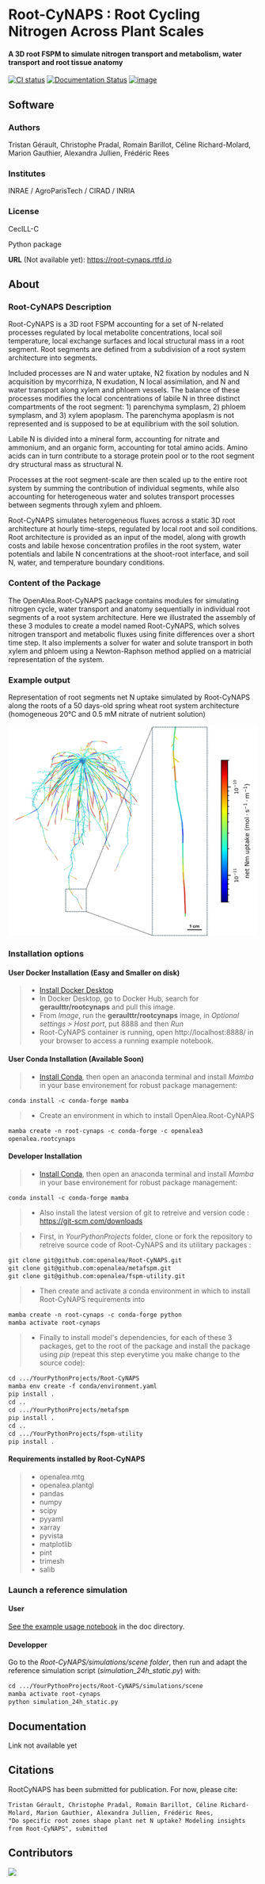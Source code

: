 # Root-CyNAPS : Root Cycling Nitrogen Across Plant Scales
#### A 3D root FSPM to simulate nitrogen transport and metabolism, water transport and root tissue anatomy

[![CI status](https://github.com/openalea/root-cynaps/actions/workflows/conda-package-build.yml/badge.svg)](https://github.com/openalea/root-cynaps/actions/workflows/conda-package-build.yml)
[![Documentation Status](https://readthedocs.org/projects/root-cynaps/badge/?version=latest)](https://root-cynaps.readthedocs.io/en/latest/?badge=latest)
[![image](https://anaconda.org/openalea3/openalea.rootcycnaps/badges/version.svg)](https://anaconda.org/openalea3/openalea.rootcynaps)

## Software

### Authors
Tristan Gérault, Christophe Pradal, Romain Barillot, Céline Richard-Molard, Marion Gauthier, Alexandra Jullien, Frédéric Rees

### Institutes

INRAE / AgroParisTech / CIRAD / INRIA

### License

CecILL-C

Python package

**URL** (Not available yet): <https://root-cynaps.rtfd.io>

## About

### Root-CyNAPS Description

Root-CyNAPS is a 3D root FSPM accounting for a set of N-related processes regulated by local metabolite concentrations, local soil temperature, local exchange surfaces and local structural mass in a root segment. Root segments are defined from a subdivision of a root system architecture into segments. 

Included processes are N and water uptake, N2 fixation by nodules and N acquisition by mycorrhiza, N exudation, N local assimilation, and N and water transport along xylem and phloem vessels. The balance of these processes modifies the local concentrations of labile N in three distinct compartments of the root segment: 1) parenchyma symplasm, 2) phloem symplasm, and 3) xylem apoplasm. The parenchyma apoplasm is not represented and is supposed to be at equilibrium with the soil solution. 

Labile N is divided into a mineral form, accounting for nitrate and ammonium, and an organic form, accounting for total amino acids. Amino acids can in turn contribute to a storage protein pool or to the root segment dry structural mass as structural N.

Processes at the root segment-scale are then scaled up to the entire root system by summing the contribution of individual segments, while also accounting for heterogeneous water and solutes transport processes between segments through xylem and phloem. 

Root-CyNAPS simulates heterogeneous fluxes across a static 3D root architecture at hourly time-steps, regulated by local root and soil conditions. Root architecture is provided as an input of the model, along with growth costs and labile hexose concentration profiles in the root system, water potentials and labile N concentrations at the shoot-root interface, and soil N, water, and temperature boundary conditions.

### Content of the Package

The OpenAlea.Root-CyNAPS package contains modules for simulating nitrogen cycle, water transport and anatomy sequentially in individual root segments of a root system architecture. Here we illustrated the assembly of these 3 modules to create a model named Root-CyNAPS, which solves nitrogen transport and metabolic fluxes using finite differences over a short time step. It also implements a solver for water and solute transport in both xylem and phloem using a Newton-Raphson method applied on a matricial representation of the system. 

### Example output

Representation of root segments net N uptake simulated by Root-CyNAPS along the roots of a 50 days-old spring wheat root system architecture (homogeneous 20°C and 0.5 mM nitrate of nutrient solution)

![Figure not found](doc/data/Fig_1.png)

### Installation options

#### User Docker Installation (Easy and Smaller on disk)

> - [Install Docker Desktop](https://www.docker.com/products/docker-desktop/)
> - In Docker Desktop, go to Docker Hub, search for **geraulttr/rootcynaps** and pull this image.
> - From *Image*, run the **geraulttr/rootcynaps** image, in *Optional settings > Host port*, put 8888 and then *Run*
> - Root-CyNAPS container is running, open http://localhost:8888/ in your browser to access a running example notebook.


#### User Conda Installation (Available Soon)
> - [Install Conda](https://docs.conda.io/projects/miniconda/en/latest/miniconda-install.html), then open an anaconda terminal and install *Mamba* in your base environement for robust package management: 
```
conda install -c conda-forge mamba
```
> - Create an environment in which to install OpenAlea.Root-CyNAPS
```
mamba create -n root-cynaps -c conda-forge -c openalea3 openalea.rootcynaps
```


#### Developer Installation

> - [Install Conda](https://docs.conda.io/projects/miniconda/en/latest/miniconda-install.html), then open an anaconda terminal and install *Mamba* in your base environement for robust package management: 
```
conda install -c conda-forge mamba
```
> - Also install the latest version of git to retreive and version code : https://git-scm.com/downloads

> - First, in *YourPythonProjects* folder, clone or fork the repository to retreive source code of Root-CyNAPS and its utilitary packages :
```
git clone git@github.com:openalea/Root-CyNAPS.git
git clone git@github.com:openalea/metafspm.git
git clone git@github.com:openalea/fspm-utility.git
```

> - Then create and activate a conda environment in which to install Root-CyNAPS requirements into
```
mamba create -n root-cynaps -c conda-forge python
mamba activate root-cynaps
```

> - Finally to install model's dependencies, for each of these 3 packages, get to the root of the package and install the package using *pip* (repeat this step everytime you make change to the source code):

```
cd .../YourPythonProjects/Root-CyNAPS
mamba env create -f conda/environment.yaml
pip install .
cd ..
cd .../YourPythonProjects/metafspm
pip install .
cd ..
cd .../YourPythonProjects/fspm-utility
pip install .
```


#### Requirements installed by Root-CyNAPS

> -   openalea.mtg
> -   openalea.plantgl
> -   pandas
> -   numpy
> -   scipy
> -   pyyaml
> -   xarray
> -   pyvista
> -   matplotlib
> -   pint
> -   trimesh
> -   salib

### Launch a reference simulation

#### User

[See the example usage notebook](doc/notebooks/example_notebook_24h_static.ipynb) in the doc directory.

#### Developper
Go to the *Root-CyNAPS/simulations/scene folder*, then run and adapt the reference simulation script (*simulation_24h_static.py*) with:
```
cd .../YourPythonProjects/Root-CyNAPS/simulations/scene
mamba activate root-cynaps
python simulation_24h_static.py
```

## Documentation

Link not available yet

## Citations

RootCyNAPS has been submitted for publication. For now, please cite:

    Tristan Gérault, Christophe Pradal, Romain Barillot, Céline Richard-Molard, Marion Gauthier, Alexandra Jullien, Frédéric Rees, 
    "Do specific root zones shape plant net N uptake? Modeling insights from Root-CyNAPS", submitted

## Contributors

<a href="https://github.com/openalea/root-cynaps/graphs/contributors">
  <img src="https://contrib.rocks/image?repo=openalea/root-cynaps" />
</a>